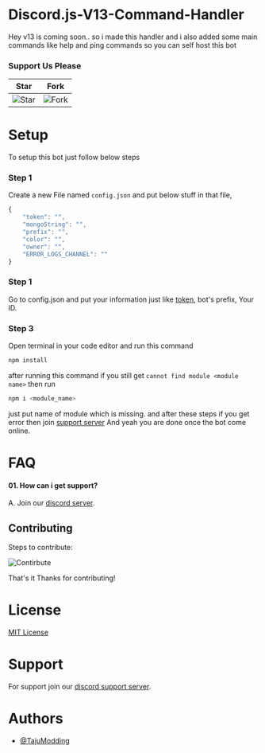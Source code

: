 # Discord.js-V13-Command-Handler
Hey v13 is coming soon.. so i made this handler and i also added some main commands like help and ping commands so you can self host this bot

### Support Us Please

| Star                                     | Fork                                     |
| ---------------------------------------- | ---------------------------------------- |
| ![Star](https://i.imgur.com/41nhvJ1.png) | ![Fork](https://i.imgur.com/MOtHDPV.png) |

# Setup

To setup this bot just follow below steps

### Step 1

Create a new File named `config.json` and put below stuff in that file,

```js
{
    "token": "",
    "mongoString": "",
    "prefix": "",
    "color": "",
    "owner": "",
    "ERROR_LOGS_CHANNEL": ""
}

```

### Step 1

Go to config.json and put your information just like [token](https://discord.com/developers/applications), bot's prefix, Your ID.

### Step 3

Open terminal in your code editor and run this command

```bash
npm install
```

after running this command if you still get `cannot find module <module name>` then run

```bash
npm i <module_name>
```

just put name of module which is missing.
and after these steps if you get error then join [support server](#Support)
And yeah you are done once the bot come online.



# FAQ

#### 01. How can i get support?

A. Join our [discord server](https://discord.gg/DXyczwxQYf).


## Contributing

Steps to contribute:

![Contirbute](https://i.imgur.com/qN2RoJF.png)

That's it Thanks for contributing!

# License

[MIT License](https://github.com/TajuModding/Discord.js-V13-Command-Handler/blob/main/LICENSE)

# Support

For support join our [discord support server](https://discord.gg/xtessK2DPA).

# Authors

- [@TajuModding](https://github.com/TajuModding)
